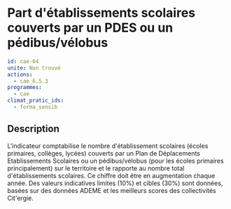 # Part d'établissements scolaires couverts par un PDES ou un pédibus/vélobus
```yaml
id: cae-64
unite: Non trouvé
actions:
  - cae_6.5.3
programmes:
  - cae
climat_pratic_ids:
  - forma_sensib
```
## Description
L'indicateur comptabilise le nombre d'établissement scolaires (écoles primaires, collèges, lycées) couverts par un Plan de Déplacements Etablissements Scolaires ou un pédibus/vélobus (pour les écoles primaires principalement) sur le territoire et le rapporte au nombre total d'établissements scolaires. Ce chiffre doit être en augmentation chaque année. Des valeurs indicatives limites (10%) et cibles (30%) sont données, basées sur des données ADEME et les meilleurs scores des collectivités Cit'ergie.




